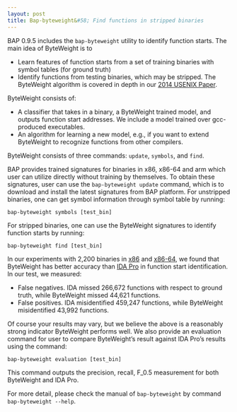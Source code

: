 ```yaml
---
layout: post
title: Bap-byteweight&#58; Find functions in stripped binaries
---
```


BAP 0.9.5 includes the `bap-byteweight` utility to identify function starts. The
main idea of ByteWeight is to
 - Learn features of function starts from a set of training binaries with symbol tables (for ground truth)
 - Identify functions from testing binaries, which may be stripped.
The ByteWeight algorithm is covered in
depth in our
[2014 USENIX Paper](https://www.usenix.org/conference/usenixsecurity14/technical-sessions/presentation/bao).

ByteWeight consists of:
 - A classifier that takes in a binary, a ByteWeight trained model, and outputs
function start addresses.  We include a model trained over gcc-produced
executables.
 - An algorithm for learning a new model, e.g., if you want to extend ByteWeight to
recognize functions from other compilers.

ByteWeight consists of three commands: `update`, `symbols`, and `find`.

BAP provides trained signatures for binaries in x86, x86-64 and arm which user can
utilize directly without training by themselves. To obtain these signatures,
user can use the `bap-byteweight update` command, which is to download and
install the latest signatures from BAP platform. For unstripped
binaries, one can get symbol information through symbol table by running:

`bap-byteweight symbols [test_bin]`

For stripped binaries, one can use the ByteWeight signatures to identify
function starts by running:

`bap-byteweight find [test_bin]`

In our experiments with 2,200 binaries in
[x86](https://github.com/BinaryAnalysisPlatform/x86-binaries) and
[x86-64](https://github.com/BinaryAnalysisPlatform/x86_64-binaries), we found that
ByteWeight has better accuracy than
[IDA Pro](https://www.hex-rays.com/products/ida/) in function start identification. In
our test, we measured:
 - False negatives. IDA missed 266,672 functions with respect to ground truth,
while ByteWeight missed 44,621 functions.
 - False positives. IDA misidentified 459,247 functions, while ByteWeight
misidentified 43,992 functions.

Of course your results may vary, but we believe the above is a reasonably strong
indicator ByteWeight performs well.  We also provide an evaluation command for
user to compare ByteWeight’s result against IDA Pro’s results using the command:

`bap-byteweight evaluation [test_bin]`

This command outputs the precision, recall, F_0.5 measurement for both
ByteWeight and IDA Pro.

For more detail, please check the manual of `bap-byteweight` by command
`bap-byteweight --help`.
